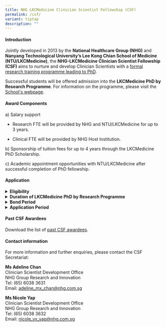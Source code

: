 ```yaml
---
title: NHG LKCMedicine Clinician Scientist Fellowship (CSF)
permalink: /csf/
variant: tiptap
description: ""
---
```

<h4><strong>Introduction</strong></h4>
<p>Jointly developed in 2013 by the <strong>National Healthcare Group (NHG)</strong> and <strong>Nanyang Technological University’s Lee Kong Chian School of Medicine (NTU/LKCMedicine)</strong>,
the <strong>NHG-LKCMedicine Clinician Scientist Fellowship (CSF)</strong> aims
to nurture and develop Clinician Scientists with a <u>formal research training programme leading to PhD</u>.</p>
<p>Successful students will be offered admission into the <strong>LKCMedicine PhD by Research Programme</strong>.
For information on the programme, please visit the <a href="https://www.ntu.edu.sg/education/graduate-programme/lkcmedicine-phd-by-research-programme" rel="noopener nofollow" target="_blank">School's webpage</a>.</p>
<p></p>
<h4><strong>Award Components</strong></h4>
<p>a) Salary support</p>
<ul data-tight="true" class="tight">
<li>
<p>Research FTE will be provided by NHG and NTU/LKCMedicine for up to 3 years.</p>
</li>
<li>
<p>Clinical FTE will be provided by NHG Host Institution.</p>
</li>
</ul>
<p>b) Sponsorship of tuition fees for up to 4 years through the LKCMedicine
PhD Scholarship.</p>
<p>c) Academic appointment opportunities with NTU/LKCMedicine after successful
completion of PhD fellowship.</p>
<h4><strong>Application</strong></h4>
<div data-type="detailGroup" class="isomer-accordion-group isomer-accordion isomer-accordion-white">
<details class="isomer-details">
<summary><strong>Eligibility</strong>
</summary>
<div data-type="detailsContent" class="isomer-details-content">
<p>Applicants should be:
<br>a)<strong> Doctors</strong> (i.e., clinically qualified with MD/MBBS/BDS)
with primary appointments at NHG institutions; or are enrolled in their
final year of the NHG Residency Programme with indication of continuation
in NHG;
<br>OR
<br>b)<strong> Health science / healthcare professionals</strong> with non-medical
degrees, such as nurses, pharmacists and other allied health professionals
(as listed on <a href="https://www.moh.gov.sg/hpp/allied-health-professionals/career-practices/CareerNPracticesDetails/allied-health-professions" rel="noopener nofollow" target="_blank">MOH’s website</a>)
in clinical practice, with primary appointments at NHG institutions and
at least 3 years of clinical or relevant experience. Others may contact
the CSF Secretariat for discussion on suitability of the programme. Applicants
should have at least an Upper Second, preferably First class honours degree
in a relevant field. A master’s degree is not a pre-requisite but is considered
advantageous.</p>
<p></p>
<p>All applicants should also fulfil the following criteria:
<br>a) Have at least 2 years of research experience and well-equipped with
knowledge of the fundamentals of clinical research;
<br>b) Able to commit at least 0.5FTE to research during the course of study;
<br>c) Must apply for <a href="https://www.nmrc.gov.sg/grants/talent-development/nmrc-rtf" rel="noopener nofollow" target="_blank">NMRC Research Training Fellowship (RTF)</a>;
and
<br>d) Must fulfil <a href="https://www.ntu.edu.sg/education/graduate-programme/lkcmedicine-phd-by-research-programme#admission" rel="noopener nofollow" target="_blank">LKCMedicine PhD admission requirements</a>.</p>
<p></p>
<p>The applicant’s Department should be able to make provisions for the applicant’s
research commitments during the CSF award period (if awarded) and continue
to facilitate his/her career pathway as a clinician-scientist beyond the
CSF award.</p>
<p></p>
<p>Applicants interested to pursue a research PhD with any other local academic
institutions (NUS, NTU, SUTD, Duke-NUS, SIT) may contact the CSF Secretariat
for further discussion on suitability of the scheme.</p>
</div>
</details>
</div>
<div data-type="detailGroup" class="isomer-accordion-group isomer-accordion isomer-accordion-white">
<details class="isomer-details">
<summary><strong>Duration of LKCMedicine PhD by Research Programme</strong>
</summary>
<div data-type="detailsContent" class="isomer-details-content">
<p>Students are expected to complete their PhD programme in 4 years. The
PhD candidature is a minimum of 3 years and a maximum of 5 years.</p>
</div>
</details>
</div>
<div data-type="detailGroup" class="isomer-accordion-group isomer-accordion isomer-accordion-white">
<details class="isomer-details">
<summary><strong>Bond Period</strong>
</summary>
<div data-type="detailsContent" class="isomer-details-content">
<p>Students are required to serve a bond of up to 5 years with their respective
NHG Host Institution upon completion of the Fellowship. Bond duration will
be commensurated with amount of salary support provided by the Fellowship. <s><br></s>
<br>Please refer to NHG HR Policy (NHG-HR-H5 Training Bond &amp; Minimum Service
Period (MSP)) for guidelines.</p>
</div>
</details>
</div>
<div data-type="detailGroup" class="isomer-accordion-group isomer-accordion isomer-accordion-white">
<details class="isomer-details">
<summary><strong>Application Period</strong>
</summary>
<div data-type="detailsContent" class="isomer-details-content">
<p>The Call for Applications is <u>open throughout the year</u>. Please contact
the CSF Secretariat to indicate your interest in applying for the CSF.</p>
</div>
</details>
</div>
<p></p>
<h4><strong>Past CSF Awardees</strong></h4>
<p>Download the list of <a href="/files/CS Clinician Scientist/CSF Files/CSF_Past_Awardees_Aug24.pdf" rel="noopener noreferrer nofollow" target="_blank">past CSF awardees</a>.</p>
<h4><strong>Contact information</strong></h4>
<p>For more information and further enquiries, please contact the CSF Secretariat:</p>
<p><strong>Ms Adeline Chan</strong>
<br>Clinician Scientist Development Office
<br>NHG Group Research and Innovation
<br>Tel: (65) 6038 3631
<br>Email: <a href="mailto:adeline_mx_chan@nhg.com.sg" rel="noopener noreferrer nofollow" target="_blank">adeline_mx_chan@nhg.com.sg</a>
</p>
<p><strong>Ms Nicole Yap</strong>
<br>Clinician Scientist Development Office
<br>NHG Group Research and Innovation
<br>Tel: (65) 6038 3632
<br>Email: <a href="mailto:nicole_yx_yap@nhg.com.sg" rel="noopener noreferrer nofollow" target="_blank">nicole_yx_yap@nhg.com.sg</a>
</p>
<p></p>
<p></p>
<p></p>